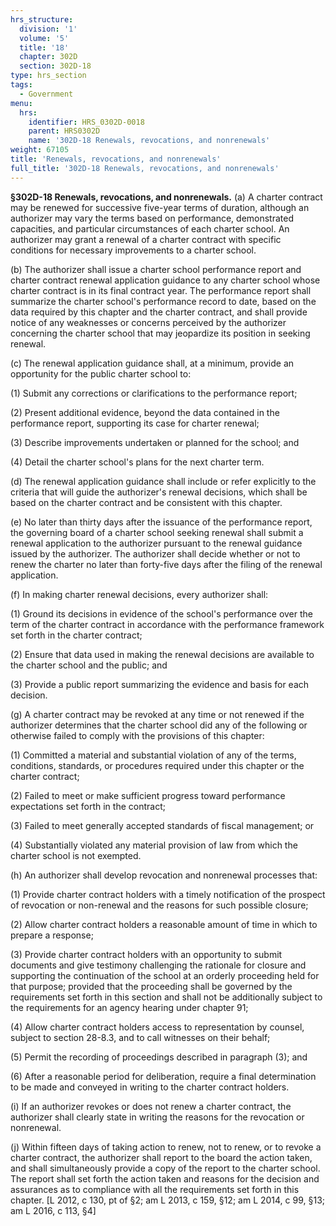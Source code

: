 ```yaml
---
hrs_structure:
  division: '1'
  volume: '5'
  title: '18'
  chapter: 302D
  section: 302D-18
type: hrs_section
tags:
  - Government
menu:
  hrs:
    identifier: HRS_0302D-0018
    parent: HRS0302D
    name: '302D-18 Renewals, revocations, and nonrenewals'
weight: 67105
title: 'Renewals, revocations, and nonrenewals'
full_title: '302D-18 Renewals, revocations, and nonrenewals'
---
```

**§302D-18 Renewals, revocations, and nonrenewals.** (a) A charter contract may be renewed for successive five-year terms of duration, although an authorizer may vary the terms based on performance, demonstrated capacities, and particular circumstances of each charter school. An authorizer may grant a renewal of a charter contract with specific conditions for necessary improvements to a charter school.

(b) The authorizer shall issue a charter school performance report and charter contract renewal application guidance to any charter school whose charter contract is in its final contract year. The performance report shall summarize the charter school's performance record to date, based on the data required by this chapter and the charter contract, and shall provide notice of any weaknesses or concerns perceived by the authorizer concerning the charter school that may jeopardize its position in seeking renewal.

(c) The renewal application guidance shall, at a minimum, provide an opportunity for the public charter school to:

(1) Submit any corrections or clarifications to the performance report;

(2) Present additional evidence, beyond the data contained in the performance report, supporting its case for charter renewal;

(3) Describe improvements undertaken or planned for the school; and

(4) Detail the charter school's plans for the next charter term.

(d) The renewal application guidance shall include or refer explicitly to the criteria that will guide the authorizer's renewal decisions, which shall be based on the charter contract and be consistent with this chapter.

(e) No later than thirty days after the issuance of the performance report, the governing board of a charter school seeking renewal shall submit a renewal application to the authorizer pursuant to the renewal guidance issued by the authorizer. The authorizer shall decide whether or not to renew the charter no later than forty-five days after the filing of the renewal application.

(f) In making charter renewal decisions, every authorizer shall:

(1) Ground its decisions in evidence of the school's performance over the term of the charter contract in accordance with the performance framework set forth in the charter contract;

(2) Ensure that data used in making the renewal decisions are available to the charter school and the public; and

(3) Provide a public report summarizing the evidence and basis for each decision.

(g) A charter contract may be revoked at any time or not renewed if the authorizer determines that the charter school did any of the following or otherwise failed to comply with the provisions of this chapter:

(1) Committed a material and substantial violation of any of the terms, conditions, standards, or procedures required under this chapter or the charter contract;

(2) Failed to meet or make sufficient progress toward performance expectations set forth in the contract;

(3) Failed to meet generally accepted standards of fiscal management; or

(4) Substantially violated any material provision of law from which the charter school is not exempted.

(h) An authorizer shall develop revocation and nonrenewal processes that:

(1) Provide charter contract holders with a timely notification of the prospect of revocation or non-renewal and the reasons for such possible closure;

(2) Allow charter contract holders a reasonable amount of time in which to prepare a response;

(3) Provide charter contract holders with an opportunity to submit documents and give testimony challenging the rationale for closure and supporting the continuation of the school at an orderly proceeding held for that purpose; provided that the proceeding shall be governed by the requirements set forth in this section and shall not be additionally subject to the requirements for an agency hearing under chapter 91;

(4) Allow charter contract holders access to representation by counsel, subject to section 28-8.3, and to call witnesses on their behalf;

(5) Permit the recording of proceedings described in paragraph (3); and

(6) After a reasonable period for deliberation, require a final determination to be made and conveyed in writing to the charter contract holders.

(i) If an authorizer revokes or does not renew a charter contract, the authorizer shall clearly state in writing the reasons for the revocation or nonrenewal.

(j) Within fifteen days of taking action to renew, not to renew, or to revoke a charter contract, the authorizer shall report to the board the action taken, and shall simultaneously provide a copy of the report to the charter school. The report shall set forth the action taken and reasons for the decision and assurances as to compliance with all the requirements set forth in this chapter. [L 2012, c 130, pt of §2; am L 2013, c 159, §12; am L 2014, c 99, §13; am L 2016, c 113, §4]
